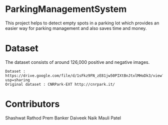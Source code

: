 # ParkingManagementSystem

This project helps to detect empty spots in a parking lot which provides an easier way for parking management and also saves time and money.

# Dataset

The dataset consists of around 126,000 positive and negative images.

    Dataset : https://drive.google.com/file/d/1sFkz9FN_zE81jw50PIXtBnJtxlMHoDk3/view?usp=sharing
    Original dataset : CNRPark-EXT http://cnrpark.it/
    
# Contributors

Shashwat Rathod 
Prem Banker 
Daiveek Naik 
Mauli Patel
